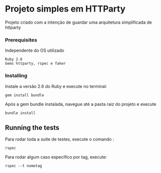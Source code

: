 # Projeto simples em HTTParty

Projeto criado com a intenção de guardar uma arquitetura simplificada de httparty

### Prerequisites

Independente do OS utilizado

```
Ruby 2.6
Gems httparty, rspec e faker
```

### Installing

Instale a versão 2.6 do Ruby e execute no terminal:

```
gem install bundle
```

Após a gem bundle instalada, navegue até a pasta raiz do projeto e execute

```
bundle install
```

## Running the tests

Para rodar toda a suíte de testes, execute o comando :
```
rspec
```
Para rodar algum caso específico por tag, execute:
```
rspec --t nometag
```
